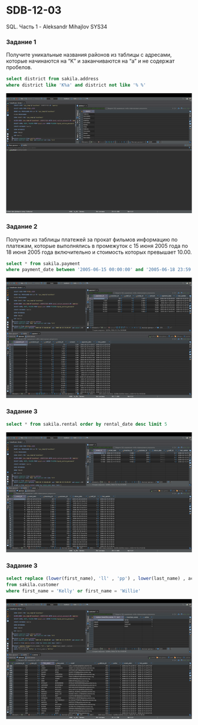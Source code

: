 # SDB-12-03
SQL. Часть 1 - Aleksandr Mihajlov SYS34  
  
### Задание 1  
  
Получите уникальные названия районов из таблицы с адресами, которые начинаются на “K” и заканчиваются на “a” и не содержат пробелов.  
  
```sql
select district from sakila.address
where district like 'K%a' and district not like '% %'
```
![alt text](https://github.com/AleksandrMihajlov/SDB-12-03/blob/main/1.png)  
  
### Задание 2  
  
Получите из таблицы платежей за прокат фильмов информацию по платежам, которые выполнялись в промежуток с 15 июня 2005 года по 18 июня 2005 года включительно и стоимость которых превышает 10.00.  
  
```sql  
select * from sakila.payment
where payment_date between '2005-06-15 00:00:00' and '2005-06-18 23:59:59' and amount >10
```  
![alt text](https://github.com/AleksandrMihajlov/SDB-12-03/blob/main/2.png)  
  
### Задание 3  
  
```sql
select * from sakila.rental order by rental_date desc limit 5
```  
![alt text](https://github.com/AleksandrMihajlov/SDB-12-03/blob/main/3.png)  
  
### Задание 3  
  
```sql
select replace (lower(first_name), 'll' , 'pp') , lower(last_name) , active
from sakila.customer
where first_name = 'Kelly' or first_name = 'Willie'
```
![alt text](https://github.com/AleksandrMihajlov/SDB-12-03/blob/main/4.png)